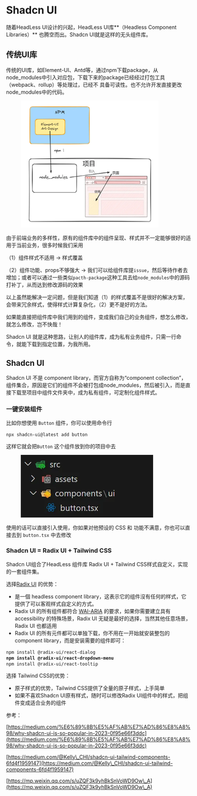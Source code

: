 # Shadcn UI

随着HeadLess UI设计的兴起，HeadLess UI库\*\*（Headless Component Libraries）\*\* 也腾空而出。Shadcn UI就是这样的无头组件库。

## 传统UI库

传统的UI库，如Element-UI、Antd等，通过npm下载package，从node\_modules中引入对应包，下载下来的package已经经过打包工具（webpack、rollup）等处理过，已经不 具备可读性。也不允许开发直接更改node\_modules中的代码。

<figure><img src="../../../../.gitbook/assets/image (31).png" alt="" width="375"><figcaption></figcaption></figure>

由于前端业务的多样性，原有的组件库中的组件呈现、样式并不一定能够很好的适用于当前业务，很多时候我们采用

（1）组件样式不适用 -> 样式覆盖

（2）组件功能、props不够强大 -> 我们可以给组件库提`issue`，然后等待作者去增加；或者可以通过一些类似`pacth-package`这种工具去给`node_modules`中的源码打补丁，从而达到修改源码的效果

以上虽然能解决一定问题，但是我们知道（1）的样式覆盖不是很好的解决方案，会带来冗余样式，使得样式计算复杂化，（2）更不是好的方法。

如果能直接把组件库中我们用到的组件，变成我们自己的业务组件，想怎么修改，就怎么修改，岂不快哉！

Shadcn UI 就是这种思路，让别人的组件库，成为私有业务组件，只需一行命令，就能下载到指定位置，为我所用。

## Shadcn UI

Shadcn UI 不是 component library，而官方自称为“component collection”，组件集合，原因是它们的组件不会被打包成node\_modules，然后被引入，而是直接下载至项目中组件文件夹中，成为私有组件，可定制化组件样式。

### 一键安装组件

比如你想使用 `Button` 组件，你可以使用命令行

```
npx shadcn-ui@latest add button
```

这样它就会把`Button` 这个组件放到你的项目中去

<figure><img src="../../../../.gitbook/assets/image (32).png" alt=""><figcaption></figcaption></figure>

使用的话可以直接引入使用，你如果对他预设的 CSS 和 功能不满意，你也可以直接去到 `button.tsx` 中去修改

### Shadcn UI = Radix UI + Tailwind CSS <a href="#id-0b62" id="id-0b62"></a>

Shadcn UI组合了HeadLess 组件库 Radix UI + Tailwind CSS样式自定义，实现的一套组件集。

选择[Radix UI](https://github.com/radix-ui/primitives) 的优势：

* 是一個 headless component library，这表示它的组件沒有任何的样式，它提供了可以客观样式自定义的方式。
* Radix UI 的所有组件都符合 [WAI-ARIA](https://www.w3.org/TR/wai-aria-practices-1.2) 的要求，如果你需要建立具有 accessibility 的特殊场景，Radix UI 无疑是最好的选择，当然其他任意场景，Radix UI 也都适用
* Radix UI 的所有元件都可以单独下载，你不用在一开始就安装整包的 component library，而是安装需要的组件即可：

<pre data-full-width="false"><code>npm install @radix-ui/react-dialog
<strong>npm install @radix-ui/react-dropdown-menu
</strong>npm install @radix-ui/react-tooltip
</code></pre>

选择 Tailwind CSS的优势：

* 原子样式的优势，Tailwind CSS提供了全量的原子样式，上手简单
* 如果不喜欢Shadcn UI原有样式，随时可以修改Radix UI组件中的样式，把组件变成适合业务的组件

参考：

[https://medium.com/%E6%89%8B%E5%AF%AB%E7%AD%86%E8%A8%98/why-shadcn-ui-is-so-popular-in-2023-0f95e66f3ddc](https://medium.com/%E6%89%8B%E5%AF%AB%E7%AD%86%E8%A8%98/why-shadcn-ui-is-so-popular-in-2023-0f95e66f3ddc)

[https://medium.com/@Kelly\_CHI/shadcn-ui-tailwind-components-6fd4f1959147](https://medium.com/@Kelly\_CHI/shadcn-ui-tailwind-components-6fd4f1959147)

[https://mp.weixin.qq.com/s/uZQF3k9yhBkSnVoWD9Ow\_A](https://mp.weixin.qq.com/s/uZQF3k9yhBkSnVoWD9Ow\_A)
